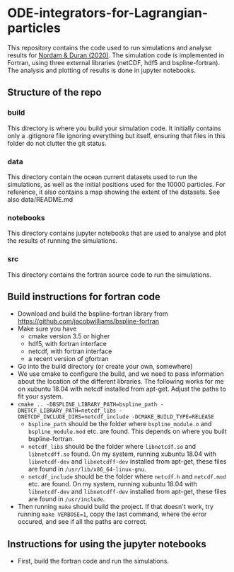 # ODE-integrators-for-Lagrangian-particles

This repository contains the code used to run simulations and analyse results for [Nordam & Duran (2020)](https://gmd.copernicus.org/preprints/gmd-2020-154/). The simulation code is implemented in Fortran, using three external libraries (netCDF, hdf5 and bspline-fortran). The analysis and plotting of results is done in jupyter notebooks.

## Structure of the repo

### build

This directory is where you build your simulation code. It initially contains only a .gitignore file ignoring everything but itself, ensuring that files in this folder do not clutter the git status.

### data

This directory contain the ocean current datasets used to run the simulations, as well as the initial positions used for the 10000 particles. For reference, it also contains a map showing the extent of the datasets. See also data/README.md

### notebooks

This directory contains jupyter notebooks that are used to analyse and plot the results of running the simulations.

### src

This directory contains the fortran source code to run the simulations.

## Build instructions for fortran code

* Download and build the bspline-fortran library from https://github.com/jacobwilliams/bspline-fortran
* Make sure you have
  * cmake version 3.5 or higher
  * hdf5, with fortran interface
  * netcdf, with fortran interface
  * a recent version of gfortran
* Go into the build directory (or create your own, somewhere)
* We use cmake to configure the build, and we need to pass information about the location of the different libraries. The following works for me on xubuntu 18.04 with netcdf installed from apt-get. Adjust the paths to fit your system.
* `cmake .. -DBSPLINE_LIBRARY_PATH=bspline_path -DNETCF_LIBRARY_PATH=netcdf_libs -DNETCDF_INCLUDE_DIRS=netcdf_include -DCMAKE_BUILD_TYPE=RELEASE`
  * `bspline_path` should be the folder where `bspline_module.o` and `bspline_module.mod` etc. are found. This depends on where you built bspline-fortran.
  * `netcdf_libs` should be the folder where `libnetcdf.so` and `libnetcdff.so` found. On my system, running xubuntu 18.04 with `libnetcdf-dev` and `libnetcdff-dev` installed from apt-get, these files are found in `/usr/lib/x86_64-linux-gnu`.
  * `netcdf_include` should be the folder where `netcdf.h` and `netcdf.mod` etc. are found. On my system, running xubuntu 18.04 with `libnetcdf-dev` and `libnetcdff-dev` installed from apt-get, these files are found in `/usr/include`.
* Then running `make` should build the project. If that doesn't work, try running `make VERBOSE=1`, copy the last command, where the error occured, and see if all the paths are correct.

## Instructions for using the jupyter notebooks

* First, build the fortran code and run the simulations.
